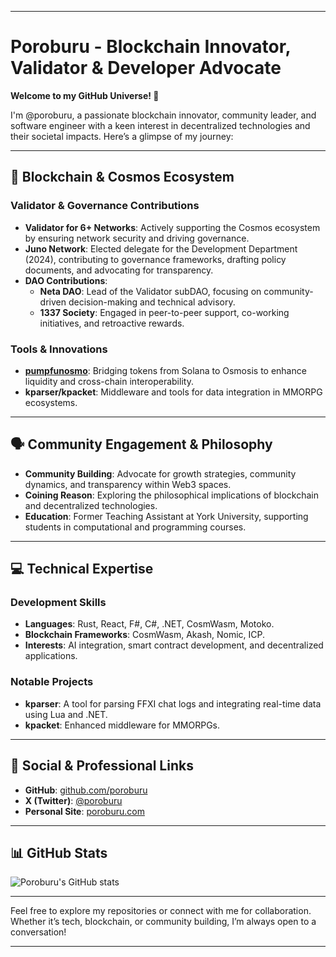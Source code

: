 
---

# Poroburu - Blockchain Innovator, Validator & Developer Advocate  

**Welcome to my GitHub Universe! 🌌**  

I'm @poroburu, a passionate blockchain innovator, community leader, and software engineer with a keen interest in decentralized technologies and their societal impacts. Here’s a glimpse of my journey:  

---

## 🚀 **Blockchain & Cosmos Ecosystem**  

### **Validator & Governance Contributions**  
- **Validator for 6+ Networks**: Actively supporting the Cosmos ecosystem by ensuring network security and driving governance.  
- **Juno Network**: Elected delegate for the Development Department (2024), contributing to governance frameworks, drafting policy documents, and advocating for transparency.  
- **DAO Contributions**:  
  - **Neta DAO**: Lead of the Validator subDAO, focusing on community-driven decision-making and technical advisory.  
  - **1337 Society**: Engaged in peer-to-peer support, co-working initiatives, and retroactive rewards.  

### **Tools & Innovations**  
- **[pumpfunosmo](link)**: Bridging tokens from Solana to Osmosis to enhance liquidity and cross-chain interoperability.  
- **kparser/kpacket**: Middleware and tools for data integration in MMORPG ecosystems.  

---

## 🗣️ **Community Engagement & Philosophy**  

- **Community Building**: Advocate for growth strategies, community dynamics, and transparency within Web3 spaces.  
- **Coining Reason**: Exploring the philosophical implications of blockchain and decentralized technologies.  
- **Education**: Former Teaching Assistant at York University, supporting students in computational and programming courses.  

---

## 💻 **Technical Expertise**  

### **Development Skills**  
- **Languages**: Rust, React, F#, C#, .NET, CosmWasm, Motoko.  
- **Blockchain Frameworks**: CosmWasm, Akash, Nomic, ICP.  
- **Interests**: AI integration, smart contract development, and decentralized applications.  

### **Notable Projects**  
- **kparser**: A tool for parsing FFXI chat logs and integrating real-time data using Lua and .NET.  
- **kpacket**: Enhanced middleware for MMORPGs.  

---

## 🌟 **Social & Professional Links**  

- **GitHub**: [github.com/poroburu](https://github.com/poroburu)  
- **X (Twitter)**: [@poroburu](https://twitter.com/poroburu)  
- **Personal Site**: [poroburu.com](https://poroburu.com)  

---

## 📊 **GitHub Stats**  

![Poroburu's GitHub stats](https://github-readme-stats.vercel.app/api?username=poroburu&show_icons=true&theme=radical)  

---

Feel free to explore my repositories or connect with me for collaboration. Whether it’s tech, blockchain, or community building, I’m always open to a conversation!  

---
